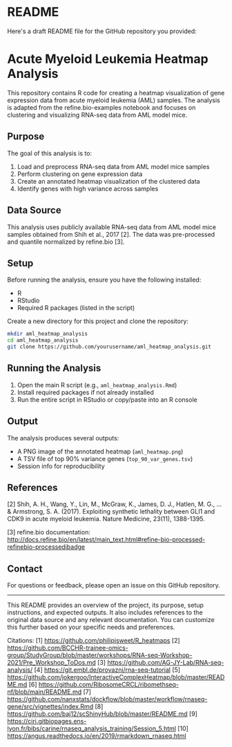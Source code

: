 # README
Here's a draft README file for the GitHub repository you provided:

# Acute Myeloid Leukemia Heatmap Analysis

This repository contains R code for creating a heatmap visualization of gene expression data from acute myeloid leukemia (AML) samples. The analysis is adapted from the refine.bio-examples notebook and focuses on clustering and visualizing RNA-seq data from AML model mice.

## Purpose

The goal of this analysis is to:

1. Load and preprocess RNA-seq data from AML model mice samples
2. Perform clustering on gene expression data
3. Create an annotated heatmap visualization of the clustered data
4. Identify genes with high variance across samples

## Data Source

This analysis uses publicly available RNA-seq data from AML model mice samples obtained from Shih et al., 2017 [2]. The data was pre-processed and quantile normalized by refine.bio [3].

## Setup

Before running the analysis, ensure you have the following installed:

- R
- RStudio
- Required R packages (listed in the script)

Create a new directory for this project and clone the repository:

```bash
mkdir aml_heatmap_analysis
cd aml_heatmap_analysis
git clone https://github.com/yourusername/aml_heatmap_analysis.git
```

## Running the Analysis

1. Open the main R script (e.g., `aml_heatmap_analysis.Rmd`)
2. Install required packages if not already installed
3. Run the entire script in RStudio or copy/paste into an R console

## Output

The analysis produces several outputs:

- A PNG image of the annotated heatmap (`aml_heatmap.png`)
- A TSV file of top 90% variance genes (`top_90_var_genes.tsv`)
- Session info for reproducibility

## References

[2] Shih, A. H., Wang, Y., Lin, M., McGraw, K., James, D. J., Hatlen, M. G., ... & Armstrong, S. A. (2017). Exploiting synthetic lethality between GLI1 and CDK9 in acute myeloid leukemia. Nature Medicine, 23(11), 1388-1395.

[3] refine.bio documentation: http://docs.refine.bio/en/latest/main_text.html#refine-bio-processed-refinebio-processedibadge

## Contact

For questions or feedback, please open an issue on this GitHub repository.

---

This README provides an overview of the project, its purpose, setup instructions, and expected outputs. It also includes references to the original data source and any relevant documentation. You can customize this further based on your specific needs and preferences.

Citations:
[1] https://github.com/philipjsweet/R_heatmaps
[2] https://github.com/BCCHR-trainee-omics-group/StudyGroup/blob/master/workshops/RNA-seq-Workshop-2021/Pre_Workshop_ToDos.md
[3] https://github.com/AG-JY-Lab/RNA-seq-analysis/
[4] https://git.embl.de/provazni/rna-seq-tutorial
[5] https://github.com/jokergoo/InteractiveComplexHeatmap/blob/master/README.md
[6] https://github.com/RibosomeCRCL/ribomethseq-nf/blob/main/README.md
[7] https://github.com/nanxstats/dockflow/blob/master/workflow/rnaseq-gene/src/vignettes/index.Rmd
[8] https://github.com/baj12/scShinyHub/blob/master/README.md
[9] https://ciri.gitbiopages.ens-lyon.fr/bibs/carine/rnaseq_analysis_training/Session_5.html
[10] https://angus.readthedocs.io/en/2019/rmarkdown_rnaseq.html
